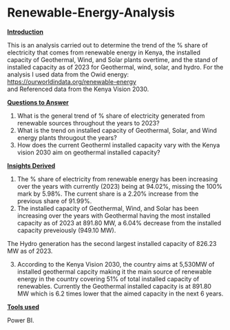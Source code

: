 # Renewable-Energy-Analysis
**<ins> Introduction<ins/>**

This is an analysis carried out to determine the trend of the % share of electricity that comes from renewable energy in Kenya, the installed capacity of Geothermal, Wind, and Solar plants overtime, and the stand of installed capacity as of 2023 for Geothermal, wind, solar, and hydro. 
For the analysis I used data from the Owid energy: https://ourworldindata.org/renewable-energy  
and Referenced data from the Kenya Vision 2030. 

**<ins>Questions to Answer <ins/>**

1. What is the general trend of % share of electricity generated from renewable sources throughout the years to 2023?
2. What is the trend on installed capacity of Geothermal, Solar, and Wind energy plants througout the years?
3. How does the current Geotherml installed capacity vary with the Kenya vision 2030 aim on geothermal installed capacity? 

**<ins> Insights Derived <ins/>**
1. The % share of electricity from renewable energy has been increasing over the years with currently (2023) being at 94.02%, missing the 100% mark by 5.98%. The current share is a 2.20% increase from the previous share of 91.99%.
2. The installed capacity of Geothermal, Wind, and Solar has been increasing over the years with Geothermal having the most installed capacity as of 2023 at 891.80 MW, a 6.04% decrease from the installed capacity preveiously (949.10 MW).

The Hydro generation has the second largest installed capacity of 826.23 MW as of 2023. 

3. According to the Kenya Vision 2030, the country aims at 5,530MW of installed geothermal capcity making it the main source of renewable energy in the country covering 51% of total installed capacity of renewables. Currently the Geothermal installed capacity is at 891.80 MW which is 6.2 times lower that the aimed capacity in the next 6 years. 

**<ins> Tools used <ins/>**

Power BI. 
